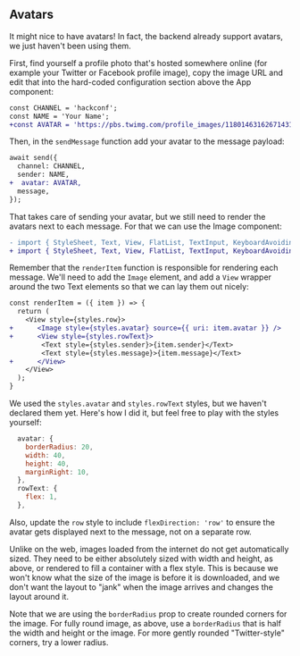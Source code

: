## Avatars

It might nice to have avatars! In fact, the backend already support avatars, we just haven't been using them.

First, find yourself a profile photo that's hosted somewhere online (for example your Twitter or Facebook profile image), copy the image URL and edit that into the hard-coded configuration section above the App component:
```diff
const CHANNEL = 'hackconf';
const NAME = 'Your Name';
+const AVATAR = 'https://pbs.twimg.com/profile_images/1180146316267143173/-2ST_BYP_400x400.jpg';
```

Then, in the `sendMessage` function add your avatar to the message payload:
```diff
await send({
  channel: CHANNEL,
  sender: NAME,
+  avatar: AVATAR,
  message,
});
```

That takes care of sending your avatar, but we still need to render the avatars next to each message. For that we can use the Image component:

```diff
- import { StyleSheet, Text, View, FlatList, TextInput, KeyboardAvoidingView, SafeAreaView, TouchableOpacity } from 'react-native';
+ import { StyleSheet, Text, View, FlatList, TextInput, KeyboardAvoidingView, SafeAreaView, TouchableOpacity, Image } from 'react-native';
```

Remember that the `renderItem` function is responsible for rendering each message. We'll need to add the `Image` element, and add a `View` wrapper around the two Text elements so that we can lay them out nicely:
```diff
const renderItem = ({ item }) => {
  return (
    <View style={styles.row}>
+      <Image style={styles.avatar} source={{ uri: item.avatar }} />
+      <View style={styles.rowText}>
        <Text style={styles.sender}>{item.sender}</Text>
        <Text style={styles.message}>{item.message}</Text>
+      </View>
    </View>
  );
}
```

We used the `styles.avatar` and `styles.rowText` styles, but we haven't declared them yet. Here's how I did it, but feel free to play with the styles yourself:
```js
  avatar: {
    borderRadius: 20,
    width: 40,
    height: 40,
    marginRight: 10,
  },
  rowText: {
    flex: 1,
  },
```

Also, update the `row` style to include `flexDirection: 'row'`  to ensure the avatar gets displayed next to the message, not on a separate row.

Unlike on the web, images loaded from the internet do not get automatically sized. They need to be either absolutely sized with width and height, as above, or rendered to fill a container with a flex style. This is because we won't know what the size of the image is before it is downloaded, and we don't want the layout to "jank" when the image arrives and changes the layout around it.

Note that we are using the `borderRadius` prop to create rounded corners for the image. For fully round image, as above, use a `borderRadius` that is half the width and height or the image. For more gently rounded "Twitter-style" corners, try a lower radius.
